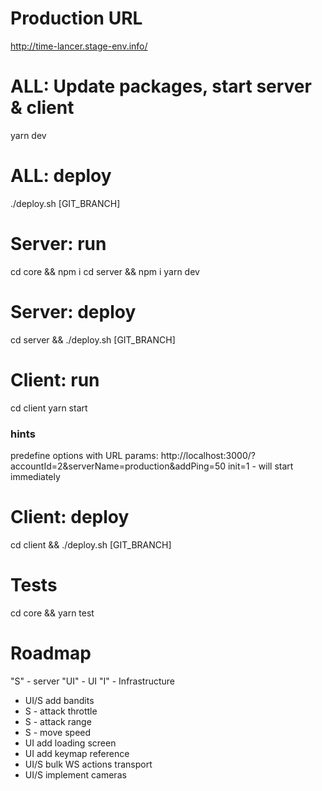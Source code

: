 # Production URL 
http://time-lancer.stage-env.info/

# ALL: Update packages, start server & client
yarn dev

# ALL: deploy
./deploy.sh [GIT_BRANCH]

# Server: run
cd core && npm i 
cd server && npm i 
yarn dev

# Server: deploy
cd server && ./deploy.sh [GIT_BRANCH]

# Client: run 
cd client
yarn start

### hints
predefine options with URL params:
http://localhost:3000/?accountId=2&serverName=production&addPing=50
init=1 - will start immediately

# Client: deploy
cd client && ./deploy.sh [GIT_BRANCH]

# Tests
cd core && yarn test

# Roadmap 

"S" - server
"UI" - UI
"I" - Infrastructure

- UI/S add bandits
- S - attack throttle
- S - attack range
- S - move speed
- UI add loading screen
- UI add keymap reference
- UI/S bulk WS actions transport
- UI/S implement cameras
